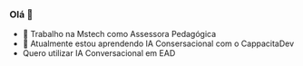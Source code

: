 ### Olá 👋

- 🔭 Trabalho na Mstech como Assessora Pedagógica
- 🌱 Atualmente estou aprendendo IA Consersacional com o CappacitaDev
- Quero utilizar IA Conversacional em EAD
